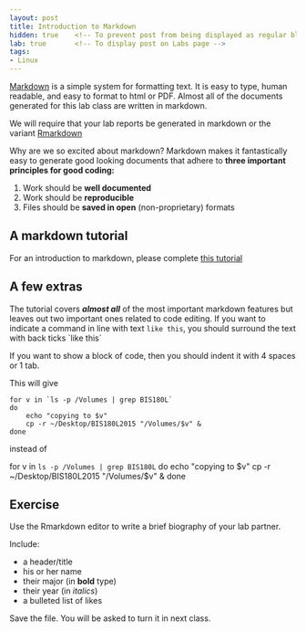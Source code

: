 ```yaml
---
layout: post
title: Introduction to Markdown
hidden: true    <!-- To prevent post from being displayed as regular blog post -->
lab: true       <!-- To display post on Labs page -->
tags:
- Linux
---
```


[Markdown](http://en.wikipedia.org/wiki/Markdown) is a simple system for formatting text.  It is easy to type, human readable, and easy to format to html or PDF.  Almost all of the documents generated for this lab class are written in markdown. 

We will require that your lab reports be generated in markdown or the variant [Rmarkdown](http://rmarkdown.rstudio.com/)

Why are we so excited about markdown?  Markdown makes it fantastically easy to generate good looking documents that adhere to __three important principles for good coding:__

1. Work should be __well documented__
2. Work should be __reproducible__
3. Files should be __saved in open__ (non-proprietary) formats

## A markdown tutorial

For an introduction to markdown, please complete [this tutorial](http://markdowntutorial.com/)

## A few extras

The tutorial covers **_almost all_** of the most important markdown features but leaves out two important ones related to code editing.  If you want to indicate a command in line with text `like this`, you should surround the text with back ticks  \`like this\`

If you want to show a block of code, then you should indent it with 4 spaces or 1 tab.

This will give

	for v in `ls -p /Volumes | grep BIS180L`
	do
		echo "copying to $v"
		cp -r ~/Desktop/BIS180L2015 "/Volumes/$v" &
	done

instead of

for v in `ls -p /Volumes | grep BIS180L`
do
	echo "copying to $v"
	cp -r ~/Desktop/BIS180L2015 "/Volumes/$v" &
done

## Exercise

Use the Rmarkdown editor to write a brief biography of your lab partner.

Include:

* a header/title
* his or her name
* their major (in __bold__ type)
* their year (in _italics_)
* a bulleted list of likes

Save the file.  You will be asked to turn it in next class.














